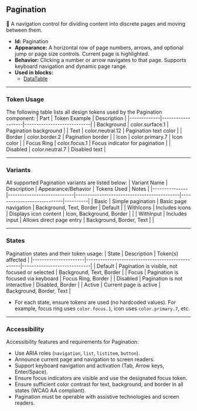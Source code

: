 ## Pagination
📄 A navigation control for dividing content into discrete pages and moving between them.
- **Id:** Pagination
- **Appearance:** A horizontal row of page numbers, arrows, and optional jump or page size controls. Current page is highlighted.
- **Behavior:** Clicking a number or arrow navigates to that page. Supports keyboard navigation and dynamic page range.
- **Used in blocks:**
  - [DataTable](../blocks/DataTable.md)

---

### Token Usage
The following table lists all design tokens used by the Pagination component:
| Part        | Token Example      | Description                |
|-------------|-------------------|----------------------------|
| Background  | color.surface.1   | Pagination background      |
| Text        | color.neutral.12  | Pagination text color      |
| Border      | color.border.2    | Pagination border          |
| Icon        | color.primary.7   | Icon color                 |
| Focus Ring  | color.focus.1     | Focus indicator for pagination |
| Disabled    | color.neutral.7   | Disabled text              |

---

### Variants
All supported Pagination variants are listed below:
| Variant Name   | Description                | Appearance/Behavior                        | Tokens Used                | Notes    |
|---------------|----------------------------|--------------------------------------------|----------------------------|----------|
| Basic         | Simple pagination          | Basic page navigation                      | Background, Text, Border   | Default  |
| WithIcons     | Includes icons             | Displays icon content                      | Icon, Background, Border   |          |
| WithInput     | Includes input             | Allows direct page entry                   | Background, Border, Text   |          |

---

### States
Pagination states and their token usage:
| State                | Description                                      | Token(s) affected           |
|----------------------|--------------------------------------------------|-----------------------------|
| Default              | Pagination is visible, not focused or selected   | Background, Text, Border    |
| Focus                | Pagination is focused via keyboard               | Focus Ring, Border          |
| Disabled             | Pagination is not interactive                    | Disabled, Border            |
| Active               | Current page is active                           | Background, Border, Text    |

- For each state, ensure tokens are used (no hardcoded values). For example, focus ring uses `color.focus.1`, icon uses `color.primary.7`, etc.

---

### Accessibility
Accessibility features and requirements for Pagination:
- Use ARIA roles (`navigation`, `list`, `listitem`, `button`).
- Announce current page and navigation to screen readers.
- Support keyboard navigation and activation (Tab, Arrow keys, Enter/Space).
- Ensure focus indicators are visible and use the designated focus token.
- Ensure sufficient color contrast for text, background, and border in all states (WCAG AA compliant).
- Pagination must be operable with assistive technologies and screen readers.
